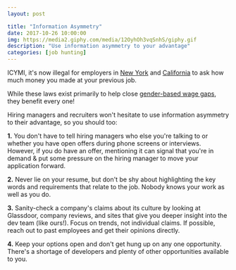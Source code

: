```yaml
---
layout: post

title: "Information Asymmetry"
date: 2017-10-26 10:00:00
img: https://media2.giphy.com/media/12OyhOh3vqSnhS/giphy.gif
description: "Use information asymmetry to your advantage"
categories: [job hunting]
---
```


ICYMI, it's now illegal for employers in [New York](https://www.usnews.com/news/best-states/new-york/articles/2017-05-05/nyc-bans-employers-from-asking-salary-history-of-applicants) and [California](http://m.sfgate.com/business/networth/article/New-law-bans-California-employers-from-asking-12274431.php) to ask how much money you made at your previous job.

While these laws exist primarily to help close [gender-based wage gaps](https://www.usatoday.com/story/money/2017/04/27/whats-your-salary-becomes-no-no-job-interviews/100933948/), they benefit every one!

Hiring managers and recruiters won't hesitate to use information asymmetry to their advantage, so you should too:

**1.** You don't have to tell hiring managers who else you're talking to or whether you have open offers during phone screens or interviews. However, if you do have an offer, mentioning it can signal that you're in demand & put some pressure on the hiring manager to move your application forward.

**2.** Never lie on your resume, but don't be shy about highlighting the key words and requirements that relate to the job. Nobody knows your work as well as you do.

**3.** Sanity-check a company's claims about its culture by looking at Glassdoor, company reviews, and sites that give you deeper insight into the dev team (like ours!). Focus on trends, not individual claims. If possible, reach out to past employees and get their opinions directly.

**4.** Keep your options open and don't get hung up on any one opportunity. There's a shortage of developers and plenty of other opportunities available to you.